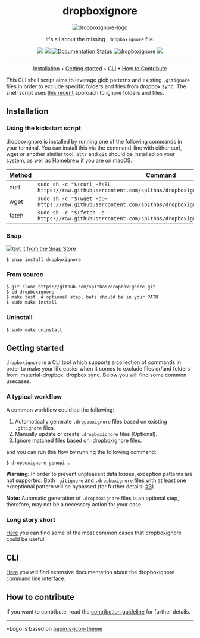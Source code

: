 <div align="center">
    <h1>dropboxignore</h1>
    <img src="https://raw.githubusercontent.com/sp1thas/dropboxignore/master/icons/128.png" alt="dropboxignore-logo">
    <p>It's all about the missing <code>.dropboxignore</code> file.</p>
    <img src="https://github.com/sp1thas/dropboxignore/workflows/Testing/badge.svg">
    <img src="https://github.com/sp1thas/dropboxignore/workflows/Shellcheck/badge.svg">
    <a href='https://dropboxignore.readthedocs.io/en/latest/?badge=latest'>
        <img src='https://readthedocs.org/projects/dropboxignore/badge/?version=latest' alt='Documentation Status' />
    </a>
    <a href="https://snapcraft.io/dropboxignore">
        <img alt="dropboxignore" src="https://snapcraft.io/dropboxignore/badge.svg" />
    </a>
    <img src="https://img.shields.io/badge/code%20style-google-%234285F4">

<hr>

[Installation](#installation) •
[Getting started](#getting-started) •
[CLI](#cli) • 
[How to Contribute](#how-to-contribute)

</div>


This CLI shell script aims to leverage glob patterns and existing `.gitignore` files in order to exclude specific 
folders and files from dropbox sync. The shell script uses 
[this recent](https://help.dropbox.com/files-folders/restore-delete/ignored-files) approach to ignore folders and files.

## Installation

### Using the kickstart script

dropboxignore is installed by running one of the following commands in your terminal. You can install this via the command-line with either curl, wget or another similar tool. `attr` and `git` should be installed on your system, as well as Homebrew if you are on macOS.

| Method | Command                                                                                                       |
|--------|---------------------------------------------------------------------------------------------------------------|
| curl   | `sudo sh -c "$(curl -fsSL https://raw.githubusercontent.com/sp1thas/dropboxignore/master/utils/install.sh)"`  |
| wget   | `sudo sh -c "$(wget -qO- https://raw.githubusercontent.com/sp1thas/dropboxignore/master/utils/install.sh)"`   |
| fetch  | `sudo sh -c "$(fetch -o - https://raw.githubusercontent.com/sp1thas/dropboxignore/master/utils/install.sh)"`  |

### Snap

[![Get it from the Snap Store](https://snapcraft.io/static/images/badges/en/snap-store-white.svg)](https://snapcraft.io/dropboxignore)

```shell
$ snap install dropboxignore
```

### From source
```shell
$ git clone https://github.com/sp1thas/dropboxignore.git
$ cd dropboxignore
$ make test  # optional step, bats should be in your PATH
$ sudo make install
```

### Uninstall
```shell
$ sudo make uninstall
```

## Getting started

`dropboxignore` is a CLI tool which supports a collection of commands in order to make your life easier when it comes 
to exclude files or/and folders from :material-dropbox: dropbox sync. Below you will find some common usecases.

### A typical workflow

A common workflow could be the following:

 1. Automatically generate `.dropboxignore` files based on existing `.gitignore` files.
 2. Manually update or create `.dropboxignore` files (Optional).
 3. Ignore matched files based on .dropboxignore files.

and you can run this flow by running the following command:

```shell
$ dropboxignore genupi .
```

**Warning:** In order to prevent unpleasant data losses, exception patterns are not supported. Both `.gitignore` and 
`.dropboxignore` files with at least one exceptional pattern will be bypassed (for further details: 
[#3](https://github.com/sp1thas/dropboxignore/issues/3)).

**Note:** Automatic generation of `.dropboxignore` files is an optional step, therefore, may not be a necessary action 
for your case.

### Long story short

[Here](https://dropboxignore.simakis.me/en/latest/getting-started/#long-story-short) you can find some of the most common cases 
that dropboxignore could be useful.

## CLI

[Here](https://dropboxignore.simakis.me/en/latest/cli) you will find extensive documentation about the dropboxignore command line 
interface.

## How to contribute

If you want to contribute, read the [contribution guideline](https://dropboxignore.simakis.me/en/latest/contributing/) for 
further details.

---

*Logo is based on [papirus-icon-theme](https://github.com/PapirusDevelopmentTeam/papirus-icon-theme)
